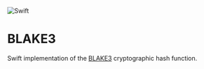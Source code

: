 ![Swift](https://github.com/nixberg/blake3-swift/workflows/Swift/badge.svg)

# BLAKE3

Swift implementation of the [BLAKE3](https://github.com/BLAKE3-team/BLAKE3) cryptographic hash function.

